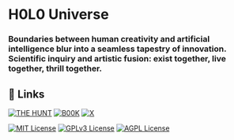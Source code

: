 # H0L0 Universe

### Boundaries between human creativity and artificial intelligence blur into a seamless tapestry of innovation. Scientific inquiry and artistic fusion: exist together, live together, thrill together.

## 🔗 Links
[![THE HUNT](https://img.shields.io/badge/THE_HUNT)](https://h0l0.io/)
[![B00K](https://img.shields.io/badge/THE_B00K)](https://b00k.h0l0.io/)
[![X](https://img.shields.io/badge/X)](https://x.com/h0l0universe)


[![MIT License](https://img.shields.io/badge/License-MIT-green.svg)](https://choosealicense.com/licenses/mit/)
[![GPLv3 License](https://img.shields.io/badge/License-GPL%20v3-yellow.svg)](https://opensource.org/licenses/)
[![AGPL License](https://img.shields.io/badge/license-AGPL-blue.svg)](http://www.gnu.org/licenses/agpl-3.0)

